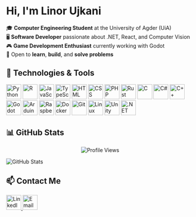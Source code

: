 # Hi, I'm Linor Ujkani

🎓 **Computer Engineering Student** at the University of Agder (UiA)  
🖥️ **Software Developer** passionate about .NET, React, and Computer Vision  
🎮 **Game Development Enthusiast** currently working with Godot  
🚀 Open to **learn**, **build**, and **solve problems**  

## 🔧 Technologies & Tools  
<p align="left">
  <img src="https://cdn.jsdelivr.net/gh/devicons/devicon/icons/python/python-original.svg" height="40" alt="Python"/>
  <img src="https://cdn.jsdelivr.net/gh/devicons/devicon/icons/r/r-original.svg" height="40" alt="R"/>
  <img src="https://cdn.jsdelivr.net/gh/devicons/devicon/icons/javascript/javascript-original.svg" height="40" alt="JavaScript"/>
  <img src="https://cdn.jsdelivr.net/gh/devicons/devicon/icons/typescript/typescript-original.svg" height="40" alt="TypeScript"/>
  <img src="https://cdn.jsdelivr.net/gh/devicons/devicon/icons/html5/html5-original.svg" height="40" alt="HTML"/>
  <img src="https://cdn.jsdelivr.net/gh/devicons/devicon/icons/css3/css3-original.svg" height="40" alt="CSS"/>
  <img src="https://cdn.jsdelivr.net/gh/devicons/devicon/icons/php/php-original.svg" height="40" alt="PHP"/>
  <img src="https://cdn.jsdelivr.net/gh/devicons/devicon/icons/rust/rust-original.svg" height="40" alt="Rust"/>
  <img src="https://cdn.jsdelivr.net/gh/devicons/devicon/icons/c/c-original.svg" height="40" alt="C"/>
  <img src="https://cdn.jsdelivr.net/gh/devicons/devicon/icons/csharp/csharp-original.svg" height="40" alt="C#"/>
  <img src="https://cdn.jsdelivr.net/gh/devicons/devicon/icons/cplusplus/cplusplus-original.svg" height="40" alt="C++"/>
  <img src="https://cdn.jsdelivr.net/gh/devicons/devicon/icons/godot/godot-original.svg" height="40" alt="Godot"/>
  <img src="https://cdn.jsdelivr.net/gh/devicons/devicon/icons/arduino/arduino-original.svg" height="40" alt="Arduino"/>
  <img src="https://cdn.jsdelivr.net/gh/devicons/devicon/icons/raspberrypi/raspberrypi-original.svg" height="40" alt="Raspberry Pi"/>
  <img src="https://cdn.jsdelivr.net/gh/devicons/devicon/icons/docker/docker-original.svg" height="40" alt="Docker"/>
  <img src="https://cdn.jsdelivr.net/gh/devicons/devicon/icons/git/git-original.svg" height="40" alt="Git"/>
  <img src="https://cdn.jsdelivr.net/gh/devicons/devicon/icons/linux/linux-original.svg" height="40" alt="Linux"/>
  <img src="https://cdn.jsdelivr.net/gh/devicons/devicon/icons/unity/unity-original.svg" height="40" alt="Unity"/>
  <img src="https://cdn.jsdelivr.net/gh/devicons/devicon/icons/dot-net/dot-net-original.svg" height="40" alt=".NET"/>
</p>


## 📊 GitHub Stats  
<p align="center">
  <img src="https://komarev.com/ghpvc/?username=Limorinho&style=flat-square" alt="Profile Views"/>
</p>

<p align="left">
  <img src="https://github-readme-stats.vercel.app/api?username=Limorinho&show_icons=true&theme=radical" alt="GitHub Stats"/>
</p>
 
## 📫 Contact Me  
<p align="left">
  <a href="https://linkedin.com/in/Linor_ujkani">
    <img src="https://cdn.jsdelivr.net/gh/devicons/devicon/icons/linkedin/linkedin-original.svg" height="40" alt="LinkedIn"/>
  </a>
  <a href="mailto:ujkanilinor@gmail.com">
    <img src="https://cdn.jsdelivr.net/gh/devicons/devicon/icons/google/google-original.svg" height="40" alt="Email"/>
  </a>
</p>
